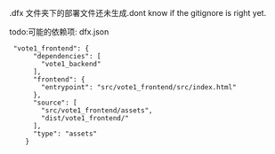 .dfx 文件夹下的部署文件还未生成.dont know if the gitignore is right yet.

todo:可能的依赖项: dfx.json  

```
 "vote1_frontend": {
      "dependencies": [
        "vote1_backend"
      ],
      "frontend": {
        "entrypoint": "src/vote1_frontend/src/index.html"
      },
      "source": [
        "src/vote1_frontend/assets",
        "dist/vote1_frontend/"
      ],
      "type": "assets"
    }
```
